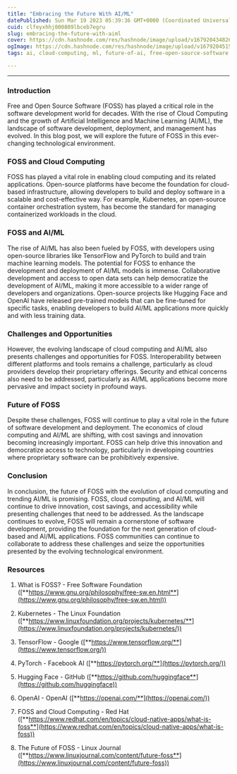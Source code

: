```yaml
---
title: "Embracing the Future With AI/ML"
datePublished: Sun Mar 19 2023 05:39:36 GMT+0000 (Coordinated Universal Time)
cuid: clfeyxhhj000809lbceb7egru
slug: embracing-the-future-with-aiml
cover: https://cdn.hashnode.com/res/hashnode/image/upload/v1679204348260/4c4a1641-c273-40dd-96b0-e9d68ba5ad6d.jpeg
ogImage: https://cdn.hashnode.com/res/hashnode/image/upload/v1679204515803/45fb013f-9738-4e8f-ba25-c44ce81f7e63.jpeg
tags: ai, cloud-computing, ml, future-of-ai, free-open-source-software

---
```


---

### Introduction

Free and Open Source Software (FOSS) has played a critical role in the software development world for decades. With the rise of Cloud Computing and the growth of Artificial Intelligence and Machine Learning (AI/ML), the landscape of software development, deployment, and management has evolved. In this blog post, we will explore the future of FOSS in this ever-changing technological environment.

### FOSS and Cloud Computing

FOSS has played a vital role in enabling cloud computing and its related applications. Open-source platforms have become the foundation for cloud-based infrastructure, allowing developers to build and deploy software in a scalable and cost-effective way. For example, Kubernetes, an open-source container orchestration system, has become the standard for managing containerized workloads in the cloud.

### FOSS and AI/ML

The rise of AI/ML has also been fueled by FOSS, with developers using open-source libraries like TensorFlow and PyTorch to build and train machine learning models. The potential for FOSS to enhance the development and deployment of AI/ML models is immense. Collaborative development and access to open data sets can help democratize the development of AI/ML, making it more accessible to a wider range of developers and organizations. Open-source projects like Hugging Face and OpenAI have released pre-trained models that can be fine-tuned for specific tasks, enabling developers to build AI/ML applications more quickly and with less training data.

### Challenges and Opportunities

However, the evolving landscape of cloud computing and AI/ML also presents challenges and opportunities for FOSS. Interoperability between different platforms and tools remains a challenge, particularly as cloud providers develop their proprietary offerings. Security and ethical concerns also need to be addressed, particularly as AI/ML applications become more pervasive and impact society in profound ways.

### Future of FOSS

Despite these challenges, FOSS will continue to play a vital role in the future of software development and deployment. The economics of cloud computing and AI/ML are shifting, with cost savings and innovation becoming increasingly important. FOSS can help drive this innovation and democratize access to technology, particularly in developing countries where proprietary software can be prohibitively expensive.

### Conclusion

In conclusion, the future of FOSS with the evolution of cloud computing and trending AI/ML is promising. FOSS, cloud computing, and AI/ML will continue to drive innovation, cost savings, and accessibility while presenting challenges that need to be addressed. As the landscape continues to evolve, FOSS will remain a cornerstone of software development, providing the foundation for the next generation of cloud-based and AI/ML applications. FOSS communities can continue to collaborate to address these challenges and seize the opportunities presented by the evolving technological environment.

### Resources

1. What is FOSS? - Free Software Foundation ([**https://www.gnu.org/philosophy/free-sw.en.html**](https://www.gnu.org/philosophy/free-sw.en.html))
    
2. Kubernetes - The Linux Foundation ([**https://www.linuxfoundation.org/projects/kubernetes/**](https://www.linuxfoundation.org/projects/kubernetes/))
    
3. TensorFlow - Google ([**https://www.tensorflow.org/**](https://www.tensorflow.org/))
    
4. PyTorch - Facebook AI ([**https://pytorch.org/**](https://pytorch.org/))
    
5. Hugging Face - GitHub ([**https://github.com/huggingface**](https://github.com/huggingface))
    
6. OpenAI - OpenAI ([**https://openai.com/**](https://openai.com/))
    
7. FOSS and Cloud Computing - Red Hat ([**https://www.redhat.com/en/topics/cloud-native-apps/what-is-foss**](https://www.redhat.com/en/topics/cloud-native-apps/what-is-foss))
    
8. The Future of FOSS - Linux Journal ([**https://www.linuxjournal.com/content/future-foss**](https://www.linuxjournal.com/content/future-foss))